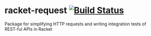 # racket-request [![Build Status](https://travis-ci.org/jackfirth/racket-request.svg?branch=master)](https://travis-ci.org/jackfirth/racket-request)

Package for simplifying HTTP requests and writing integration tests of REST-ful APIs in Racket
